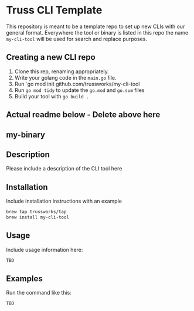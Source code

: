 # Truss CLI Template

This repository is meant to be a template repo to set up new CLIs with our general format. Everywhere
the tool or binary is listed in this repo the name `my-cli-tool` will be used for search and replace
purposes.

## Creating a new CLI repo

1. Clone this rep, renaming appropriately.
1. Write your golang code in the `main.go` file.
1. Run `go mod init github.com/trussworks/my-cli-tool
1. Run `go mod tidy` to update the `go.mod` and `go.sum` files
1. Build your tool with `go build .`

## Actual readme below - Delete above here

## my-binary

## Description

Please include a description of the CLI tool here

## Installation

Include installation instructions with an example

```sh
brew tap trussworks/tap
brew install my-cli-tool
```

## Usage

Include usage information here:

```sh
TBD
```

## Examples

Run the command like this:

```sh
TBD
```
